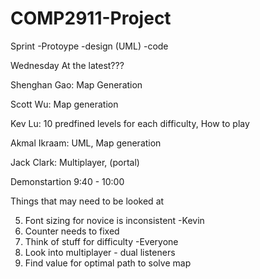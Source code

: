# COMP2911-Project

Sprint
-Protoype
-design (UML)
-code

Wednesday At the latest???

Shenghan Gao: Map Generation 

Scott Wu: Map generation 

Kev Lu: 10 predfined levels for each difficulty, How to play 

Akmal Ikraam: UML, Map generation 

Jack Clark: Multiplayer, (portal) 

Demonstartion 
9:40 - 10:00

Things that may need to be looked at

5. Font sizing for novice is inconsistent -Kevin
6. Counter needs to fixed
7. Think of stuff for difficulty -Everyone
8. Look into multiplayer - dual listeners
9. Find value for optimal path to solve map
